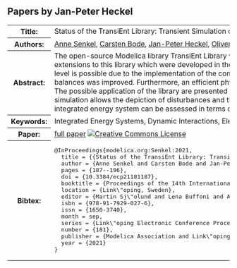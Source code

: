 ## Papers by Jan-Peter Heckel
<table><tr><th>Title:</th>
<td>Status of the TransiEnt Library: Transient Simulation of Complex Integrated Energy Systems</td>
</tr>
<tr><th>Authors:</th>
<td>
<a href="/proceedings/authors/AnneSenkel">Anne Senkel</a>, <a href="/proceedings/authors/CarstenBode">Carsten Bode</a>, <a href="/proceedings/authors/Jan-PeterHeckel">Jan-Peter Heckel</a>, <a href="/proceedings/authors/OliverSchulting">Oliver Schülting</a>, <a href="/proceedings/authors/GerhardSchmitz">Gerhard Schmitz</a>, <a href="/proceedings/authors/ChristianBecker">Christian Becker</a> and <a href="/proceedings/authors/AlfonsKather">Alfons Kather</a></td>
</tr>
<tr><th>Abstract:</th>
<td>The open-source Modelica library TransiEnt Library was developed within the research project TransiEnt.EE. This paper presents two major extensions to this library which were developed in the follow-up research project ResiliEntEE. The modeling of the power sector on transmission grid level is possible due to the implementation of the complex bus voltage. In the gas sector, the efficiency of the computation of mass and energy balances was improved. Furthermore, an efficient physical pressure loss model was added that leads to more realistic results and faster simulations. The possible application of the library are presented in an exemplary simulation of an integrated energy system. It is shown that the dynamic simulation allows the depiction of disturbances and their possible consequences in coupled sectors. Thus, next to cost and CO2 emission, an integrated energy system can be assessed in terms of its resilience as well.</td></tr>
<tr><th>Keywords:</th>
<td>Integrated Energy Systems, Dynamic Interactions, Electricity, Gas, Heat, TransiEnt Library</td></tr>
<tr><th>Paper:</th>
<td><a href="https://doi.org/10.3384/ecp21181187">full paper</a> <a rel="license" href="http://creativecommons.org/licenses/by/4.0/"><img alt="Creative Commons License" style="border-width:0" src="https://i.creativecommons.org/l/by/4.0/88x31.png" /></a></td>
</tr>
<tr><th>Bibtex:</th>
<td><pre>
@InProceedings{modelica.org:Senkel:2021,
  title = {{Status of the TransiEnt Library: Transient Simulation of Complex Integrated Energy Systems}},
  author = {Anne Senkel and Carsten Bode and Jan-Peter Heckel and Oliver Sch\&quot;ulting and Gerhard Schmitz and Christian Becker and Alfons Kather},
  pages = {187--196},
  doi = {10.3384/ecp21181187},
  booktitle = {Proceedings of the 14th International Modelica Conference},
  location = {Link\&quot;oping, Sweden},
  editor = {Martin Sj\&quot;olund and Lena Buffoni and Adrian Pop and Lennart Ochel},
  isbn = {978-91-7929-027-6},
  issn = {1650-3740},
  month = sep,
  series = {Link\&quot;oping Electronic Conference Proceedings},
  number = {181},
  publisher = {Modelica Association and Link\&quot;oping University Electronic Press},
  year = {2021}
}
</pre></td></tr>
</table><br>
